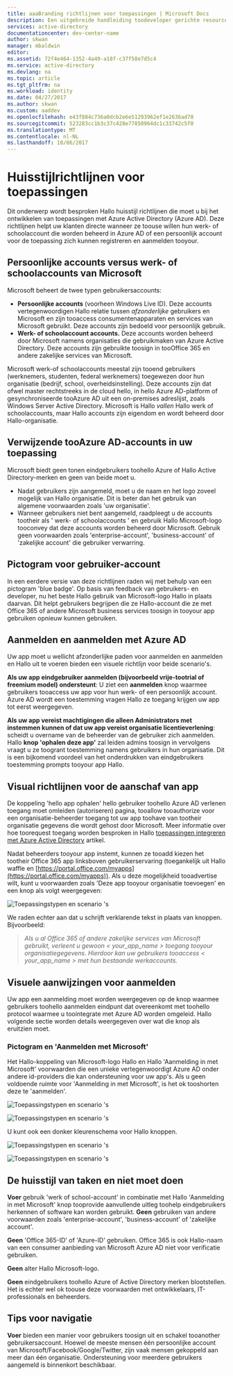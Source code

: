 ```yaml
---
title: aaaBranding richtlijnen voor toepassingen | Microsoft Docs
description: Een uitgebreide handleiding toodeveloper gerichte resources voor Azure Active Directory
services: active-directory
documentationcenter: dev-center-name
author: skwan
manager: mbaldwin
editor: 
ms.assetid: 72f4e464-1352-4a49-a18f-c37f58e7d5c4
ms.service: active-directory
ms.devlang: na
ms.topic: article
ms.tgt_pltfrm: na
ms.workload: identity
ms.date: 04/27/2017
ms.author: skwan
ms.custom: aaddev
ms.openlocfilehash: e43f884c736a0dcb2e6e51293962ef1e2636ad70
ms.sourcegitcommit: 523283cc1b3c37c428e77850964dc1c33742c5f0
ms.translationtype: MT
ms.contentlocale: nl-NL
ms.lasthandoff: 10/06/2017
---
```

# <a name="branding-guidelines-for-applications"></a>Huisstijlrichtlijnen voor toepassingen
Dit onderwerp wordt besproken Hallo huisstijl richtlijnen die moet u bij het ontwikkelen van toepassingen met Azure Active Directory (Azure AD). Deze richtlijnen helpt uw klanten directe wanneer ze toouse willen hun werk- of schoolaccount die worden beheerd in Azure AD of een persoonlijk account voor de toepassing zich kunnen registreren en aanmelden tooyour.

## <a name="personal-accounts-vs-work-or-school-accounts-from-microsoft"></a>Persoonlijke accounts versus werk- of schoolaccounts van Microsoft
Microsoft beheert de twee typen gebruikersaccounts:

* **Persoonlijke accounts** (voorheen Windows Live ID). Deze accounts vertegenwoordigen Hallo relatie tussen *afzonderlijke* gebruikers en Microsoft en zijn tooaccess consumentenapparaten en services van Microsoft gebruikt. Deze accounts zijn bedoeld voor persoonlijk gebruik.
* **Werk- of schoolaccount accounts.** Deze accounts worden beheerd door Microsoft namens organisaties die gebruikmaken van Azure Active Directory. Deze accounts zijn gebruikte toosign in tooOffice 365 en andere zakelijke services van Microsoft.

Microsoft werk-of schoolaccounts meestal zijn tooend gebruikers (werknemers, studenten, federal werknemers) toegewezen door hun organisatie (bedrijf, school, overheidsinstelling). Deze accounts zijn dat ofwel master rechtstreeks in de cloud hello, in hello Azure AD-platform of gesynchroniseerde tooAzure AD uit een on-premises adreslijst, zoals Windows Server Active Directory. Microsoft is Hallo *vallen* Hallo werk of schoolaccounts, maar Hallo accounts zijn eigendom en wordt beheerd door Hallo-organisatie.

## <a name="referring-tooazure-ad-accounts-in-your-application"></a>Verwijzende tooAzure AD-accounts in uw toepassing
Microsoft biedt geen tonen eindgebruikers toohello Azure of Hallo Active Directory-merken en geen van beide moet u.

* Nadat gebruikers zijn aangemeld, moet u de naam en het logo zoveel mogelijk van Hallo organisatie. Dit is beter dan het gebruik van algemene voorwaarden zoals 'uw organisatie'.
* Wanneer gebruikers niet bent aangemeld, raadpleegt u de accounts tootheir als ' werk- of schoolaccounts ' en gebruik Hallo Microsoft-logo tooconvey dat deze accounts worden beheerd door Microsoft. Gebruik geen voorwaarden zoals 'enterprise-account', 'business-account' of 'zakelijke account' die gebruiker verwarring.

## <a name="user-account-pictogram"></a>Pictogram voor gebruiker-account
In een eerdere versie van deze richtlijnen raden wij met behulp van een pictogram 'blue badge'. Op basis van feedback van gebruikers- en developer, nu het beste Hallo gebruik van Microsoft-logo Hallo in plaats daarvan. Dit helpt gebruikers begrijpen die ze Hallo-account die ze met Office 365 of andere Microsoft business services toosign in tooyour app gebruiken opnieuw kunnen gebruiken.

## <a name="signing-up-and-signing-in-with-azure-ad"></a>Aanmelden en aanmelden met Azure AD
Uw app moet u wellicht afzonderlijke paden voor aanmelden en aanmelden en Hallo uit te voeren bieden een visuele richtlijn voor beide scenario's.

**Als uw app eindgebruiker aanmelden (bijvoorbeeld vrije-tootrial of freemium model) ondersteunt**: U ziet een **aanmelden** knop waarmee gebruikers tooaccess uw app voor hun werk- of een persoonlijk account. Azure AD wordt een toestemming vragen Hallo ze toegang krijgen uw app tot eerst weergegeven.

**Als uw app vereist machtigingen die alleen Administrators met instemmen kunnen of dat uw app vereist organisatie licentieverlening**: scheidt u overname van de beheerder van de gebruiker zich aanmelden. Hallo **knop 'ophalen deze app'** zal leiden admins toosign in vervolgens vraagt u ze toogrant toestemming namens gebruikers in hun organisatie. Dit is een bijkomend voordeel van het onderdrukken van eindgebruikers toestemming prompts tooyour app Hallo.

## <a name="visual-guidance-for-app-acquisition"></a>Visual richtlijnen voor de aanschaf van app
De koppeling 'hello app ophalen' hello gebruiker toohello Azure AD verlenen toegang moet omleiden (autoriseren) pagina, tooallow tooauthorize voor een organisatie-beheerder toegang tot uw app toohave van tootheir organisatie gegevens die wordt gehost door Microsoft. Meer informatie over hoe toorequest toegang worden besproken in Hallo [toepassingen integreren met Azure Active Directory](active-directory-integrating-applications.md) artikel.

Nadat beheerders tooyour app instemt, kunnen ze tooadd kiezen het tootheir Office 365 app linksboven gebruikerservaring (toegankelijk uit Hallo waffle en [https://portal.office.com/myapps](https://portal.office.com/myapps)). Als u deze mogelijkheid tooadvertise wilt, kunt u voorwaarden zoals 'Deze app tooyour organisatie toevoegen' en een knop als volgt weergegeven:

![Toepassingstypen en scenario 's](./media/active-directory-branding-guidelines/add-to-my-org.png)

We raden echter aan dat u schrijft verklarende tekst in plaats van knoppen. Bijvoorbeeld:

> *Als u al Office 365 of andere zakelijke services van Microsoft gebruikt, verleent u gewoon < your_app_name > toegang tooyour organisatiegegevens. Hierdoor kan uw gebruikers tooaccess < your_app_name > met hun bestaande werkaccounts.*
> 
> 

## <a name="visual-guidance-for-sign-in"></a>Visuele aanwijzingen voor aanmelden
Uw app een aanmelding moet worden weergegeven op de knop waarmee gebruikers toohello aanmelden eindpunt dat overeenkomt met toohello protocol waarmee u toointegrate met Azure AD worden omgeleid. Hallo volgende sectie worden details weergegeven over wat die knop als eruitzien moet.

### <a name="pictogram-and-sign-in-with-microsoft"></a>Pictogram en 'Aanmelden met Microsoft'
Het Hallo-koppeling van Microsoft-logo Hallo en Hallo 'Aanmelding in met Microsoft' voorwaarden die een unieke vertegenwoordigt Azure AD onder andere id-providers die kan ondersteuning voor uw app's. Als u geen voldoende ruimte voor 'Aanmelding in met Microsoft', is het ok tooshorten deze te 'aanmelden'.

![Toepassingstypen en scenario 's](./media/active-directory-branding-guidelines/sign-in-with-microsoft-light.png)

![Toepassingstypen en scenario 's](./media/active-directory-branding-guidelines/sign-in-light.png)

U kunt ook een donker kleurenschema voor Hallo knoppen.

![Toepassingstypen en scenario 's](./media/active-directory-branding-guidelines/sign-in-with-microsoft-dark.png)

![Toepassingstypen en scenario 's](./media/active-directory-branding-guidelines/sign-in-dark.png)

## <a name="branding-dos-and-donts"></a>De huisstijl van taken en niet moet doen
**Voer** gebruik 'werk of school-account' in combinatie met Hallo 'Aanmelding in met Microsoft' knop tooprovide aanvullende uitleg toohelp eindgebruikers herkennen of software kan worden gebruikt. **Geen** gebruiken van andere voorwaarden zoals 'enterprise-account', 'business-account' of 'zakelijke account'.

**Geen** 'Office 365-ID' of 'Azure-ID' gebruiken. Office 365 is ook Hallo-naam van een consumer aanbieding van Microsoft Azure AD niet voor verificatie gebruiken.

**Geen** alter Hallo Microsoft-logo.

**Geen** eindgebruikers toohello Azure of Active Directory merken blootstellen. Het is echter wel ok toouse deze voorwaarden met ontwikkelaars, IT-professionals en beheerders.

## <a name="navigation-dos-and-donts"></a>Tips voor navigatie
**Voer** bieden een manier voor gebruikers toosign uit en schakel tooanother gebruikersaccount. Hoewel de meeste mensen één persoonlijke account van Microsoft/Facebook/Google/Twitter, zijn vaak mensen gekoppeld aan meer dan één organisatie. Ondersteuning voor meerdere gebruikers aangemeld is binnenkort beschikbaar.

